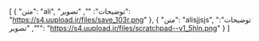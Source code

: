 [
  {
    "متن": "ali",
    "توضیحات": "",
    "تصویر": "https://s4.uupload.ir/files/save_103r.png"
  },
  {
    "متن": "alisjjsjs",
    "توضیحات": "",
    "تصویر": "https://s4.uupload.ir/files/scratchpad--v1_5hln.png"
  }
]
